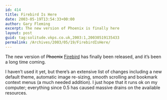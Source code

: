 ```yaml
---
id: 414
title: Firebird Is Here
date: 2003-05-19T13:54:33+00:00
author: Gary Fleming
excerpt: The new version of Phoenix is finally here
layout: post
guid: tag:solitude.vkps.co.uk,2003:1,20030519135433
permalink: /Archives/2003/05/19/FirebirdIsHere/
---
```

The new version of <del>Phoenix</del> [Firebird](http://www.mozilla.org/projects/firebird/) has finally been released, and it&#8217;s been a long time coming.

I haven&#8217;t used it yet, but there&#8217;s an extensive list of changes including a new default theme, automatic image re-sizing, smooth scrolling and bookmark context menus (a much needed addition). I just hope that it runs ok on my computer; everything since 0.5 has caused massive drains on the available resources.